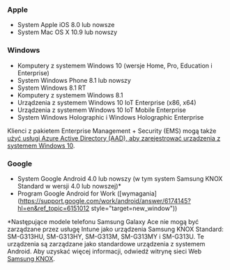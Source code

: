 

### <a name="apple"></a>Apple
  - System Apple iOS 8.0 lub nowsze
  - System Mac OS X 10.9 lub nowszy

### <a name="windows"></a>Windows
  - Komputery z systemem Windows 10 (wersje Home, Pro, Education i Enterprise)
  - System Windows Phone 8.1 lub nowszy
  - System Windows 8.1 RT
  - Komputery z systemem Windows 8.1
  - Urządzenia z systemem Windows 10 IoT Enterprise (x86, x64)
  - Urządzenia z systemem Windows 10 IoT Mobile Enterprise
  - System Windows Holographic i Windows Holographic Enterprise

Klienci z pakietem Enterprise Management + Security (EMS) mogą także [użyć usługi Azure Active Directory (AAD), aby zarejestrować urządzenia z systemem Windows 10](/intune/deploy-use/set-up-windows-device-management-with-microsoft-intune#azure-active-directory-enrollment).

### <a name="google"></a>Google
- System Google Android 4.0 lub nowszy (w tym system Samsung KNOX Standard w wersji 4.0 lub nowszej)*
- Program Google Android for Work ([wymagania](https://support.google.com/work/android/answer/6174145?hl=en&ref_topic=6151012 style="target=new_window"))

*Następujące modele telefonu Samsung Galaxy Ace nie mogą być zarządzane przez usługę Intune jako urządzenia Samsung KNOX Standard: SM-G313HU, SM-G313HY, SM-G313M, SM-G313MY i SM-G313U. Te urządzenia są zarządzane jako standardowe urządzenia z systemem Android. Aby uzyskać więcej informacji, odwiedź witrynę sieci Web [Samsung KNOX](https://www.samsungknox.com/en).
 


<!--HONumber=Dec16_HO1-->


